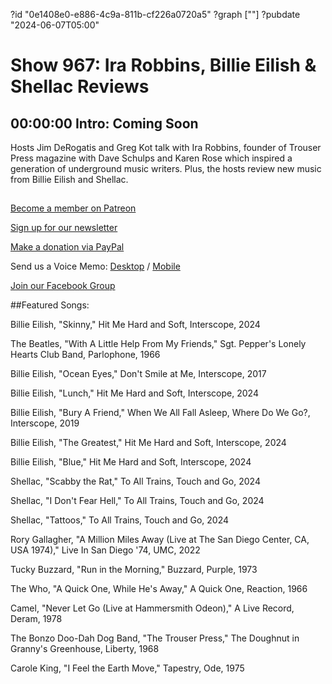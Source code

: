 ?id "0e1408e0-e886-4c9a-811b-cf226a0720a5"
?graph [""]
?pubdate "2024-06-07T05:00"
# Show 967: Ira Robbins, Billie Eilish & Shellac Reviews



## 00:00:00 Intro: Coming Soon

Hosts Jim DeRogatis and Greg Kot talk with Ira Robbins, founder of Trouser Press magazine with Dave Schulps and Karen Rose which inspired a generation of underground music writers. Plus, the hosts review new music from Billie Eilish and Shellac.


##
[Become a member on Patreon](https://bit.ly/3slWZvc)

[Sign up for our newsletter](https://bit.ly/3eEvRnG)

[Make a donation via PayPal](https://bit.ly/3dmt9lU)

Send us a Voice Memo: [Desktop](http://bit.ly/2RyD5Ah) / [Mobile](http://sayhi.chat/soundops)

[Join our Facebook Group](https://bit.ly/3sivr9T)

##Featured Songs:

Billie Eilish, "Skinny," Hit Me Hard and Soft, Interscope, 2024

The Beatles, "With A Little Help From My Friends," Sgt. Pepper's Lonely Hearts Club Band, Parlophone, 1966

Billie Eilish, "Ocean Eyes," Don't Smile at Me, Interscope, 2017

Billie Eilish, "Lunch," Hit Me Hard and Soft, Interscope, 2024

Billie Eilish, "Bury A Friend," When We All Fall Asleep, Where Do We Go?, Interscope, 2019

Billie Eilish, "The Greatest," Hit Me Hard and Soft, Interscope, 2024

Billie Eilish, "Blue," Hit Me Hard and Soft, Interscope, 2024

Shellac, "Scabby the Rat," To All Trains, Touch and Go, 2024

Shellac, "I Don't Fear Hell," To All Trains, Touch and Go, 2024

Shellac, "Tattoos," To All Trains, Touch and Go, 2024

Rory Gallagher, "A Million Miles Away (Live at The San Diego Center, CA, USA 1974)," Live In San Diego '74, UMC, 2022

Tucky Buzzard, "Run in the Morning," Buzzard, Purple, 1973

The Who, "A Quick One, While He's Away," A Quick One, Reaction, 1966

Camel, "Never Let Go (Live at Hammersmith Odeon)," A Live Record, Deram, 1978

The Bonzo Doo-Dah Dog Band, "The Trouser Press," The Doughnut in Granny's Greenhouse, Liberty, 1968

Carole King, "I Feel the Earth Move," Tapestry, Ode, 1975